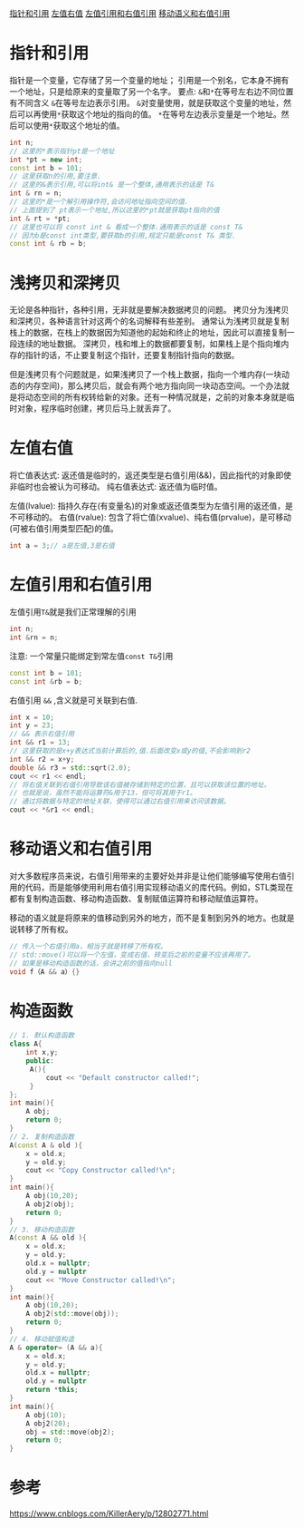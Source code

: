[指针和引用](#指针和引用) 
[左值右值](#左值右值) 
[左值引用和右值引用](#左值引用和右值引用)
[移动语义和右值引用](#移动语义和右值引用)

# 指针和引用
指针是一个变量，它存储了另一个变量的地址；
引用是一个别名，它本身不拥有一个地址，只是给原来的变量取了另一个名字。
要点: `&`和`*`在等号左右边不同位置有不同含义
`&`在等号左边表示引用。
`&`对变量使用，就是获取这个变量的地址，然后可以再使用`*`获取这个地址的指向的值。
`*`在等号左边表示变量是一个地址。然后可以使用`*`获取这个地址的值。
```cpp
int n;
// 这里的*表示指针pt是一个地址
int *pt = new int;
const int b = 101;
// 这里获取n的引用,要注意. 
// 这里的&表示引用,可以将int& 是一个整体,通用表示的话是 T&
int & rn = n;
// 这里的*是一个解引用操作符,会访问地址指向空间的值.
// 上面提到了 pt表示一个地址,所以这里的*pt就是获取pt指向的值
int & rt = *pt;
// 这里也可以将 const int & 看成一个整体.通用表示的话是 const T&
// 因为b是const int类型,要获取b的引用,规定只能是const T& 类型. 
const int & rb = b;
```
# 浅拷贝和深拷贝
无论是各种指针，各种引用，无非就是要解决数据拷贝的问题。
拷贝分为浅拷贝和深拷贝，各种语言针对这两个的名词解释有些差别。
通常认为浅拷贝就是复制栈上的数据，在栈上的数据因为知道他的起始和终止的地址，因此可以直接复制一段连续的地址数据。
深拷贝，栈和堆上的数据都要复制，如果栈上是个指向堆内存的指针的话，不止要复制这个指针，还要复制指针指向的数据。

但是浅拷贝有个问题就是，如果浅拷贝了一个栈上数据，指向一个堆内存(一块动态的内存空间)，那么拷贝后，就会有两个地方指向同一块动态空间。一个办法就是将动态空间的所有权转给新的对象。还有一种情况就是，之前的对象本身就是临时对象，程序临时创建，拷贝后马上就丢弃了。
# 左值右值
将亡值表达式: 返还值是临时的，返还类型是右值引用(&&)，因此指代的对象即使非临时也会被认为可移动。
纯右值表达式: 返还值为临时值。

左值(lvalue): 指持久存在(有变量名)的对象或返还值类型为左值引用的返还值，是不可移动的。
右值(rvalue): 包含了将亡值(xvalue)、纯右值(prvalue)，是可移动(可被右值引用类型匹配)的值。

```cpp
int a = 3;// a是左值,3是右值
```

# 左值引用和右值引用

左值引用`T&`就是我们正常理解的引用
```cpp
int n;
int &rn = n;
```
注意: 一个常量只能绑定到常左值`const T&`引用
```cpp
const int b = 101;
const int &rb = b;
```

右值引用 `&&` ,含义就是可关联到右值.
```cpp
int x = 10;
int y = 23;
// && 表示右值引用
int && r1 = 13;
// 这里获取的是x+y表达式当前计算后的,值.后面改变x或y的值,不会影响到r2
int && r2 = x+y;
double && r3 = std::sqrt(2.0);
cout << r1 << endl;
// 将右值关联到右值引用导致该右值被存储到特定的位置，且可以获取该位置的地址。
// 也就是说，虽然不能将运算符&用于13，但可将其用于r1。
// 通过将数据与特定的地址关联，使得可以通过右值引用来访问该数据。
cout << *&r1 << endl;
```

# 移动语义和右值引用

对大多数程序员来说，右值引用带来的主要好处并非是让他们能够编写使用右值引用的代码，而是能够使用利用右值引用实现移动语义的库代码。例如，STL类现在都有复制构造函数、移动构造函数、复制赋值运算符和移动赋值运算符。

移动的语义就是将原来的值移动到另外的地方，而不是复制到另外的地方。也就是说转移了所有权。

```c++
// 传入一个右值引用a，相当于就是转移了所有权。
// std::move()可以将一个左值，变成右值，转变后之前的变量不应该再用了。
// 如果是移动构造函数的话，会讲之前的值指向null
void f（A && a）{}
```

# 构造函数
```c++
// 1. 默认构造函数
class A{
    int x,y;
	public:
     A(){
         cout << "Default constructor called!";
     }
};
int main(){
    A obj;
    return 0;
}
// 2. 复制构造函数
A(const A & old ){
    x = old.x;
    y = old.y;
    cout << "Copy Constructor called!\n";
}
int main(){
    A obj(10,20);
    A obj2(obj); 
    return 0;
}
// 3. 移动构造函数
A(const A && old ){
    x = old.x;
    y = old.y;
    old.x = nullptr;
    old.y = nullptr
    cout << "Move Constructor called!\n";
}
int main(){
    A obj(10,20);
    A obj2(std::move(obj)); 
    return 0;
}
// 4. 移动赋值构造
A & operator= (A && a){
    x = old.x;
    y = old.y;
    old.x = nullptr;
    old.y = nullptr
    return *this;
}
int main(){
    A obj(10);
    A obj2(20);
    obj = std::move(obj2);
    return 0;
}
```

# 参考
https://www.cnblogs.com/KillerAery/p/12802771.html
